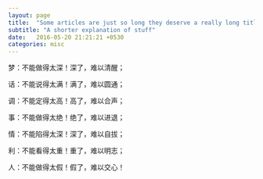 ```yaml
---
layout: page
title:  "Some articles are just so long they deserve a really long title to see if things will break well"
subtitle: "A shorter explanation of stuff"
date:   2016-05-20 21:21:21 +0530
categories: misc
---
```


<p>梦：不能做得太深！深了，难以清醒；</p>
<p>话：不能说得太满！满了，难以圆通；</p>
<p>调：不能定得太高！高了，难以合声；</p>
<p>事：不能做得太绝！绝了，难以进退；</p>
<p>情：不能陷得太深！深了，难以自拔；</p>
<p>利：不能看得太重！重了，难以明志；</p>
<p>人：不能做得太假！假了，难以交心！</p>